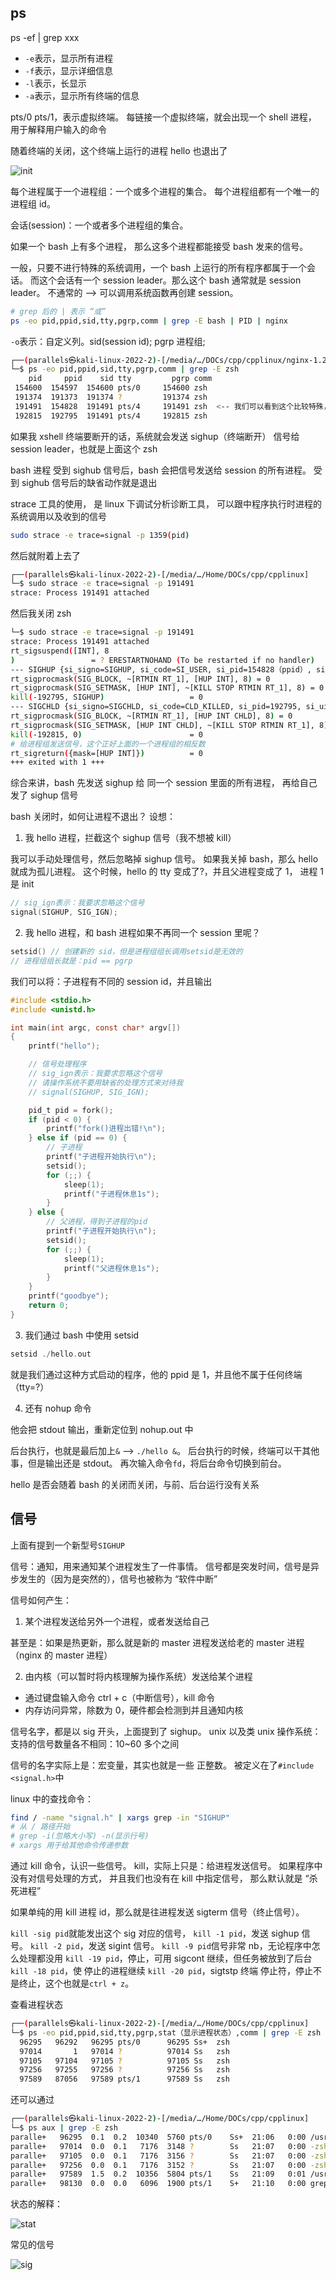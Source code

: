 ## ps

ps -ef | grep xxx

- `-e`表示，显示所有进程
- `-f`表示，显示详细信息
- `-l`表示，长显示
- `-a`表示，显示所有终端的信息

pts/0 pts/1，表示虚拟终端。
每链接一个虚拟终端，就会出现一个 shell 进程，
用于解释用户输入的命令

随着终端的关闭，这个终端上运行的进程 hello 也退出了

![init](image/init.png)

每个进程属于一个进程组：一个或多个进程的集合。
每个进程组都有一个唯一的进程组 id。

会话(session)：一个或者多个进程组的集合。

如果一个 bash 上有多个进程，
那么这多个进程都能接受 bash 发来的信号。

一般，只要不进行特殊的系统调用，一个 bash 上运行的所有程序都属于一个会话。
而这个会话有一个 session leader。那么这个 bash 通常就是 session leader。
不通常的 --> 可以调用系统函数再创建 session。

```sh
# grep 后的 | 表示 “或”
ps -eo pid,ppid,sid,tty,pgrp,comm | grep -E bash | PID | nginx
```

`-o`表示：自定义列。sid(session id); pgrp 进程组;

```sh
┌──(parallels㉿kali-linux-2022-2)-[/media/…/DOCs/cpp/cpplinux/nginx-1.22.1]
└─$ ps -eo pid,ppid,sid,tty,pgrp,comm | grep -E zsh
    pid     ppid    sid tty         pgrp comm
 154600  154597  154600 pts/0     154600 zsh
 191374  191373  191374 ?         191374 zsh
 191491  154828  191491 pts/4     191491 zsh  <-- 我们可以看到这个比较特殊，因为pid == pgrp == sid 估计这个就是 session leader
 192815  192795  191491 pts/4     192815 zsh
```

如果我 xshell 终端要断开的话，系统就会发送 sighup（终端断开） 信号给 session leader，也就是上面这个 zsh

bash 进程 受到 sighub 信号后，bash 会把信号发送给 session 的所有进程。
受到 sighub 信号后的缺省动作就是退出

strace 工具的使用，
是 linux 下调试分析诊断工具，
可以跟中程序执行时进程的系统调用以及收到的信号

```sh
sudo strace -e trace=signal -p 1359(pid)
```

然后就附着上去了

```sh
┌──(parallels㉿kali-linux-2022-2)-[/media/…/Home/DOCs/cpp/cpplinux]
└─$ sudo strace -e trace=signal -p 191491
strace: Process 191491 attached
```

然后我关闭 zsh

```sh
└─$ sudo strace -e trace=signal -p 191491
strace: Process 191491 attached
rt_sigsuspend([INT], 8
)                 = ? ERESTARTNOHAND (To be restarted if no handler)
--- SIGHUP {si_signo=SIGHUP, si_code=SI_USER, si_pid=154828（ppid）, si_uid=1000} ---
rt_sigprocmask(SIG_BLOCK, ~[RTMIN RT_1], [HUP INT], 8) = 0
rt_sigprocmask(SIG_SETMASK, [HUP INT], ~[KILL STOP RTMIN RT_1], 8) = 0
kill(-192795, SIGHUP)                   = 0
--- SIGCHLD {si_signo=SIGCHLD, si_code=CLD_KILLED, si_pid=192795, si_uid=1000, si_status=SIGHUP, si_utime=32 /* 0.32 s */, si_stime=4 /* 0.04 s */} ---
rt_sigprocmask(SIG_BLOCK, ~[RTMIN RT_1], [HUP INT CHLD], 8) = 0
rt_sigprocmask(SIG_SETMASK, [HUP INT CHLD], ~[KILL STOP RTMIN RT_1], 8) = 0
kill(-192815, 0)                        = 0
# 给进程组发送信号，这个正好上面的一个进程组的相反数
rt_sigreturn({mask=[HUP INT]})          = 0
+++ exited with 1 +++
```

综合来讲，bash 先发送 sighup 给 同一个 session 里面的所有进程，
再给自己发了 sighup 信号

bash 关闭时，如何让进程不退出？ 设想：

1. 我 hello 进程，拦截这个 sighup 信号（我不想被 kill）

我可以手动处理信号，然后忽略掉 sighup 信号。
如果我关掉 bash，那么 hello 就成为孤儿进程。
这个时候，hello 的 tty 变成了?，并且父进程变成了 1，
进程 1 是 init

```c
// sig_ign表示：我要求忽略这个信号
signal(SIGHUP, SIG_IGN);
```

2. 我 hello 进程，和 bash 进程如果不再同一个 session 里呢？

```c
setsid() // 创建新的 sid，但是进程组组长调用setsid是无效的
// 进程组组长就是：pid == pgrp
```

我们可以将：子进程有不同的 session id，并且输出

```c
#include <stdio.h>
#include <unistd.h>

int main(int argc, const char* argv[])
{
    printf("hello");

    // 信号处理程序
    // sig_ign表示：我要求忽略这个信号
    // 请操作系统不要用缺省的处理方式来对待我
    // signal(SIGHUP, SIG_IGN);

    pid_t pid = fork();
    if (pid < 0) {
        printf("fork()进程出错!\n");
    } else if (pid == 0) {
        // 子进程
        printf("子进程开始执行\n");
        setsid();
        for (;;) {
            sleep(1);
            printf("子进程休息1s");
        }
    } else {
        // 父进程，得到子进程的pid
        printf("子进程开始执行\n");
        setsid();
        for (;;) {
            sleep(1);
            printf("父进程休息1s");
        }
    }
    printf("goodbye");
    return 0;
}
```

3. 我们通过 bash 中使用 setsid

```c
setsid ./hello.out
```

就是我们通过这种方式启动的程序，他的 ppid 是 1，并且他不属于任何终端（tty=?）

4. 还有 nohup 命令

他会把 stdout 输出，重新定位到 nohup.out 中

后台执行，也就是最后加上`&` --> `./hello &`。
后台执行的时候，终端可以干其他事，但是输出还是 stdout。
再次输入命令`fd`，将后台命令切换到前台。

hello 是否会随着 bash 的关闭而关闭，与前、后台运行没有关系

## 信号

上面有提到一个新型号`SIGHUP`

信号：通知，用来通知某个进程发生了一件事情。
信号都是突发时间，信号是异步发生的（因为是突然的），信号也被称为 “软件中断”

信号如何产生：

1. 某个进程发送给另外一个进程，或者发送给自己

甚至是：如果是热更新，那么就是新的 master 进程发送给老的 master 进程
（nginx 的 master 进程）

2. 由内核（可以暂时将内核理解为操作系统）发送给某个进程

- 通过键盘输入命令 ctrl + c（中断信号），kill 命令
- 内存访问异常，除数为 0，硬件都会检测到并且通知内核

信号名字，都是以 sig 开头，上面提到了 sighup。
unix 以及类 unix 操作系统：支持的信号数量各不相同：10~60 多个之间

信号的名字实际上是：宏变量，其实也就是一些 正整数。
被定义在了`#include <signal.h>`中

linux 中的查找命令：

```sh
find / -name "signal.h" | xargs grep -in "SIGHUP"
# 从 / 路径开始
# grep -i(忽略大小写) -n(显示行号)
# xargs 用于给其他命令传递参数
```

通过 kill 命令，认识一些信号。
kill，实际上只是：给进程发送信号。
如果程序中没有对信号处理的方式，
并且我们也没有在 kill 中指定信号，
那么默认就是 “杀死进程”

如果单纯的用 kill 进程 id，那么就是往进程发送 sigterm 信号（终止信号）。

`kill -sig pid`就能发出这个 sig 对应的信号，
`kill -1 pid`，发送 sighup 信号。
`kill -2 pid`，发送 sigint 信号。
`kill -9 pid`信号非常 nb，无论程序中怎么处理都没用
`kill -19 pid`，停止，可用 sigcont 继续，但任务被放到了后台
`kill -18 pid`，使 停止的进程继续
`kill -20 pid`，sigtstp 终端 停止符，停止不是终止，这个也就是`ctrl + z`。

查看进程状态

```sh
┌──(parallels㉿kali-linux-2022-2)-[/media/…/Home/DOCs/cpp/cpplinux]
└─$ ps -eo pid,ppid,sid,tty,pgrp,stat（显示进程状态）,comm | grep -E zsh
  96295   96292   96295 pts/0      96295 Ss+  zsh
  97014       1   97014 ?          97014 Ss   zsh
  97105   97104   97105 ?          97105 Ss   zsh
  97256   97255   97256 ?          97256 Ss   zsh
  97589   87056   97589 pts/1      97589 Ss   zsh
```

还可以通过

```sh
┌──(parallels㉿kali-linux-2022-2)-[/media/…/Home/DOCs/cpp/cpplinux]
└─$ ps aux | grep -E zsh
paralle+   96295  0.1  0.2  10340  5760 pts/0    Ss+  21:06   0:00 /usr/bin/zsh
paralle+   97014  0.0  0.1   7176  3148 ?        Ss   21:07   0:00 -zsh
paralle+   97105  0.0  0.1   7176  3156 ?        Ss   21:07   0:00 -zsh
paralle+   97256  0.0  0.1   7176  3152 ?        Ss   21:07   0:00 -zsh
paralle+   97589  1.5  0.2  10356  5804 pts/1    Ss   21:09   0:01 /usr/bin/zsh -i
paralle+   98130  0.0  0.0   6096  1900 pts/1    S+   21:10   0:00 grep --color=auto -E zsh
```

状态的解释：

![stat](image/stat.png)

常见的信号

![sig](image/sig.png)

